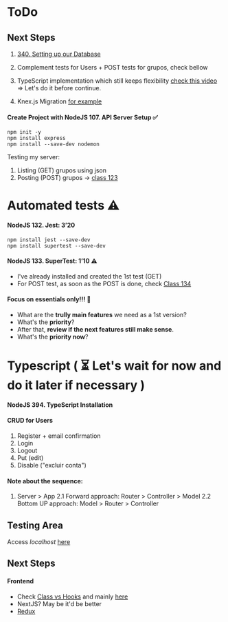 # ToDo
<!-- ![](https://encrypted-tbn0.gstatic.com/images?q=tbn:ANd9GcTNgS4NjTHOlP7WmZ3pIngUGbEa8IQ3yOVvfg&usqp=CAU) -->
 
## Next Steps

1. [340. Setting up our Database]('https://www.udemy.com/course/the-complete-web-developer-zero-to-mastery/learn/lecture/8860478#questions/10944650')

3. Complement tests for Users +  POST tests for grupos, check bellow

4. TypeScript implementation which still keeps flexibility [check this video]('https://youtu.be/AIVWz9tDIxM?t=428') => Let's do it before continue.

5. Knex.js Migration [for example]('https://youtu.be/6HmC32AY41k')

#### Create Project with NodeJS 107. API Server Setup ✅
```
npm init -y
npm install express 
npm install --save-dev nodemon
```

Testing my server:
1. Listing (GET) grupos using json
2. Posting (POST) grupos -> [class 123]('https://www.udemy.com/course/complete-nodejs-developer-zero-to-mastery/learn/lecture/26172358#overview')

# Automated tests ⚠️
#### NodeJS  132. Jest:  3’20
```
npm install jest --save-dev
npm install supertest --save-dev
```

#### NodeJS  133. SuperTest: 1’10 ⚠️
* I've already installed and created the 1st test (GET)
* For POST test, as soon as the POST is done, check [Class 134]('https://www.udemy.com/course/complete-nodejs-developer-zero-to-mastery/learn/lecture/26199790#overview') 

#### Focus on essentials only!!! 👀
* What are the **trully main features** we need as a 1st version?
* What's the **priority**?
* After that, **review if the next features still make sense**.
* What's the **priority now**?

# Typescript ( ⏳ Let's wait for now and do it later if necessary )
#### NodeJS 394. TypeScript Installation

#### CRUD for Users
1. Register + email confirmation
2. Login
3. Logout
4. Put (edit)
5. Disable ("excluir conta")


#### Note about the sequence:
1. Server > App
2.1 Forward approach: Router > Controller > Model
2.2 Bottom UP approach: Model > Router > Controller

## Testing Area
Access _localhost_ [here](http://localhost:8000/grupos)


## Next Steps
#### Frontend 
* Check [Class vs Hooks]('https://www.udemy.com/course/the-complete-web-developer-zero-to-mastery/learn/lecture/26127202#overview') and mainly [here]('https://www.udemy.com/course/the-complete-web-developer-zero-to-mastery/learn/lecture/36906286#overview')
* NextJS? May be it'd be better 
* [Redux]('https://www.udemy.com/course/the-complete-web-developer-zero-to-mastery/learn/lecture/10173568#overview')